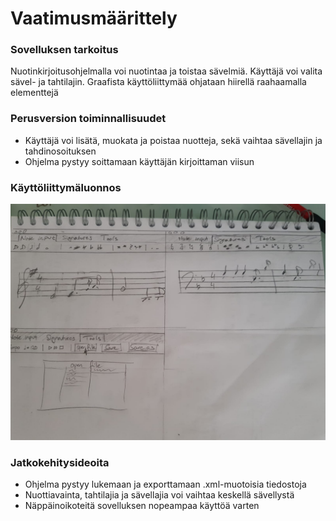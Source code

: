 # Vaatimusmäärittely
### Sovelluksen tarkoitus
  Nuotinkirjoitusohjelmalla voi nuotintaa ja toistaa sävelmiä. Käyttäjä voi valita sävel- ja tahtilajin. Graafista käyttöliittymää ohjataan hiirellä raahaamalla elementtejä

### Perusversion toiminnallisuudet
  - Käyttäjä voi lisätä, muokata ja poistaa nuotteja, sekä vaihtaa sävellajin ja tahdinosoituksen
  - Ohjelma pystyy soittamaan käyttäjän kirjoittaman viisun 
  
### Käyttöliittymäluonnos
![luonnos käyttöliittymästä](https://github.com/yuzamonkey/ot-harjoitustyo/blob/main/dokumentaatio/kuvat/GUI_sketch.jpeg?raw=true)


### Jatkokehitysideoita
  - Ohjelma pystyy lukemaan ja exporttamaan .xml-muotoisia tiedostoja
  - Nuottiavainta, tahtilajia ja sävellajia voi vaihtaa keskellä sävellystä
  - Näppäinoikoteitä sovelluksen nopeampaa käyttöä varten

